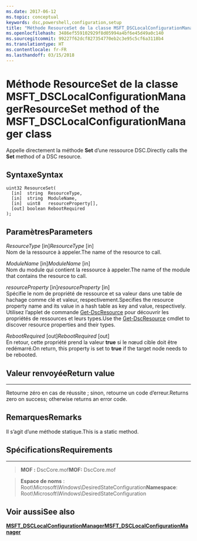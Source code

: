 ```yaml
---
ms.date: 2017-06-12
ms.topic: conceptual
keywords: dsc,powershell,configuration,setup
title: "Méthode ResourceSet de la classe MSFT_DSCLocalConfigurationManager"
ms.openlocfilehash: 3486ef559102929f8d05994a4bf6e45d49a0c140
ms.sourcegitcommit: 99227f62dcf827354770eb2c3e95c5cf6a3118b4
ms.translationtype: HT
ms.contentlocale: fr-FR
ms.lasthandoff: 03/15/2018
---
```

# <a name="resourceset-method-of-the-msftdsclocalconfigurationmanager-class"></a><span data-ttu-id="b864a-103">Méthode ResourceSet de la classe MSFT_DSCLocalConfigurationManager</span><span class="sxs-lookup"><span data-stu-id="b864a-103">ResourceSet method of the MSFT_DSCLocalConfigurationManager class</span></span>

<span data-ttu-id="b864a-104">Appelle directement la méthode **Set** d’une ressource DSC.</span><span class="sxs-lookup"><span data-stu-id="b864a-104">Directly calls the **Set** method of a DSC resource.</span></span>

<a name="syntax"></a><span data-ttu-id="b864a-105">Syntaxe</span><span class="sxs-lookup"><span data-stu-id="b864a-105">Syntax</span></span>
------

```mof
uint32 ResourceSet(
  [in]  string  ResourceType,
  [in]  string  ModuleName,
  [in]  uint8   resourceProperty[],
  [out] boolean RebootRequired
);
```

<a name="parameters"></a><span data-ttu-id="b864a-106">Paramètres</span><span class="sxs-lookup"><span data-stu-id="b864a-106">Parameters</span></span>
----------

<span data-ttu-id="b864a-107">*ResourceType* \[in\]</span><span class="sxs-lookup"><span data-stu-id="b864a-107">*ResourceType* \[in\]</span></span>  
<span data-ttu-id="b864a-108">Nom de la ressource à appeler.</span><span class="sxs-lookup"><span data-stu-id="b864a-108">The name of the resource to call.</span></span>

<span data-ttu-id="b864a-109">*ModuleName* \[in\]</span><span class="sxs-lookup"><span data-stu-id="b864a-109">*ModuleName* \[in\]</span></span>  
<span data-ttu-id="b864a-110">Nom du module qui contient la ressource à appeler.</span><span class="sxs-lookup"><span data-stu-id="b864a-110">The name of the module that contains the resource to call.</span></span>

<span data-ttu-id="b864a-111">*resourceProperty* \[in\]</span><span class="sxs-lookup"><span data-stu-id="b864a-111">*resourceProperty* \[in\]</span></span>  
<span data-ttu-id="b864a-112">Spécifie le nom de propriété de ressource et sa valeur dans une table de hachage comme clé et valeur, respectivement.</span><span class="sxs-lookup"><span data-stu-id="b864a-112">Specifies the resource property name and its value in a hash table as key and value, respectively.</span></span> <span data-ttu-id="b864a-113">Utilisez l’applet de commande [Get-DscResource](https://technet.microsoft.com/library/dn521625.aspx) pour découvrir les propriétés de ressources et leurs types.</span><span class="sxs-lookup"><span data-stu-id="b864a-113">Use the [Get-DscResource](https://technet.microsoft.com/library/dn521625.aspx) cmdlet to discover resource properties and their types.</span></span>

<span data-ttu-id="b864a-114">*RebootRequired* \[out\]</span><span class="sxs-lookup"><span data-stu-id="b864a-114">*RebootRequired* \[out\]</span></span>  
<span data-ttu-id="b864a-115">En retour, cette propriété prend la valeur **true** si le nœud cible doit être redémarré.</span><span class="sxs-lookup"><span data-stu-id="b864a-115">On return, this property is set to **true** if the target node needs to be rebooted.</span></span>

## <a name="return-value"></a><span data-ttu-id="b864a-116">Valeur renvoyée</span><span class="sxs-lookup"><span data-stu-id="b864a-116">Return value</span></span>
------------

<span data-ttu-id="b864a-117">Retourne zéro en cas de réussite ; sinon, retourne un code d’erreur.</span><span class="sxs-lookup"><span data-stu-id="b864a-117">Returns zero on success; otherwise returns an error code.</span></span>

## <a name="remarks"></a><span data-ttu-id="b864a-118">Remarques</span><span class="sxs-lookup"><span data-stu-id="b864a-118">Remarks</span></span>

<span data-ttu-id="b864a-119">Il s’agit d’une méthode statique.</span><span class="sxs-lookup"><span data-stu-id="b864a-119">This is a static method.</span></span>

## <a name="requirements"></a><span data-ttu-id="b864a-120">Spécifications</span><span class="sxs-lookup"><span data-stu-id="b864a-120">Requirements</span></span>
------------
><span data-ttu-id="b864a-121">**MOF :** DscCore.mof</span><span class="sxs-lookup"><span data-stu-id="b864a-121">**MOF:** DscCore.mof</span></span>

><span data-ttu-id="b864a-122">**Espace de noms** : Root\Microsoft\Windows\DesiredStateConfiguration</span><span class="sxs-lookup"><span data-stu-id="b864a-122">**Namespace**: Root\Microsoft\Windows\DesiredStateConfiguration</span></span>


## <a name="see-also"></a><span data-ttu-id="b864a-123">Voir aussi</span><span class="sxs-lookup"><span data-stu-id="b864a-123">See also</span></span>


[<span data-ttu-id="b864a-124">**MSFT_DSCLocalConfigurationManager**</span><span class="sxs-lookup"><span data-stu-id="b864a-124">**MSFT_DSCLocalConfigurationManager**</span></span>](msft-dsclocalconfigurationmanager.md)

 

 



